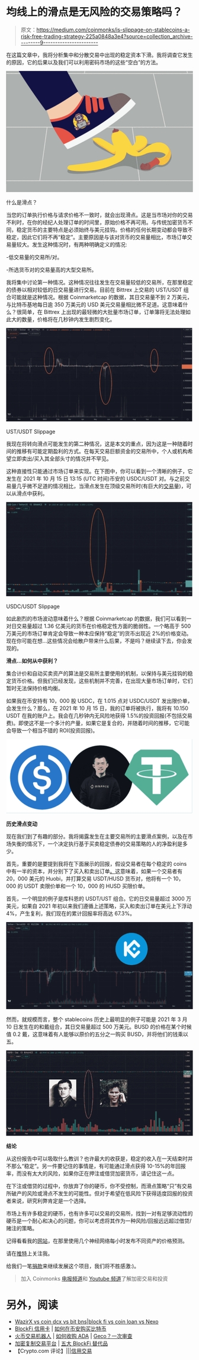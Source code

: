# 均线上的滑点是无风险的交易策略吗？

> 原文：<https://medium.com/coinmonks/is-slippage-on-stablecoins-a-risk-free-trading-strategy-225a0848a3e4?source=collection_archive---------9----------------------->

在这篇文章中，我将分析集中和分散交易中出现的稳定资本下滑。我将调查它发生的原因，它的后果以及我们可以利用密码市场的这些“空白”的方法。

![](img/9dc82ae06189c289f0267321609c5cd6.png)

什么是滑点？

当您的订单执行价格与请求价格不一致时，就会出现滑点。这是当市场对你的交易不利时，在你的经纪人处理订单的时间里，原始价格不再可用。与传统加密货币不同，稳定货币的主要特点是必须始终与美元挂钩。价格的任何长期变动都会导致不稳定，因此它们将不再“稳定”。主要原因是与该对货币的交易量相比，市场订单交易量较大。发生这种情况时，有两种明确定义的情况:

-低交易量的交易所/对。

-所选货币对的交易量高的大型交易所。

我将集中讨论第一种情况。这种情况往往发生在交易量较低的交易所，在那里稳定的债券以相对较低的日交易量进行交易。目前在 Bittrex 上交易的 UST/USDT 组合可能就是这种情况。根据 Coinmarketcap 的数据，其日交易量不到 2 万美元，与比特币基地每日逾 350 万美元的 USD 美元交易量相比微不足道。这意味着什么？很简单，在 Bittrex 上出现的最轻微的大批量市场订单，订单簿将无法处理如此大的数量，价格将在几秒钟内发生剧烈变化。

![](img/9296adee321ea8d15cd2fe3f31f8a638.png)

UST/USDT Slippage

我现在将转向滑点可能发生的第二种情况，这是本文的重点，因为这是一种随着时间的推移有可能定期盈利的方式。在每天交易巨额资金的交易所中，个人或机构希望立即卖出/买入其全部头寸的情况并不罕见。

这种直接性只能通过市场订单来实现。在下图中，你可以看到一个清晰的例子，它发生在 2021 年 10 月 15 日 13:15 (UTC 时间)币安的 USDC/USDT 对。与之前交易量几乎微不足道的情况相比，当滑点发生在顶级交易所时(有巨大的[交易](https://slothtrading.com)量)，可以从滑点中获利。

![](img/cce02596cab3ad9a1e96feef5e5a148d.png)

USDC/USDT Slippage

如此剧烈的市场波动意味着什么？根据 Coinmarketcap 的数据，我们可以看到一对日交易量超过 1.36 亿美元的货币在价格稳定性方面的脆弱性。一个略高于 500 万美元的市场订单肯定会导致一种本应保持“稳定”的货币出现近 2%的价格变动。现在你可能在想…这些情况会给散户带来什么后果，不是吗？继续读下去，你会发现的。

**滑点…如何从中获利？**

集合计价和自动买卖资产的算法是交易所主要使用的机制，以保持与美元挂钩的稳定货币价格。但我们已经发现，这些机制并不完善，在出现大量市场订单时，它们暂时无法保持价格均衡。

如果我在币安持有 10，000 股 USDC，在 1.015 点对 USDC/USDT 发出限价单，会发生什么？那么，在 2021 年 10 月 15 日，我的订单将被执行，我将有 10.150 USDT 在我的账户上。我会在几秒钟内无风险地获得 1.5%的投资回报(不包括交易费)。即使这不是一个多汁的产量，如果它是复合的，并随着时间的推移，它可能会导致一个相当不错的 ROI(投资回报)。

![](img/22fc02ba8c9e3eddcab75996763fb0c9.png)

**历史滑点变动**

现在我们到了有趣的部分。我将揭露发生在主要交易所的主要滑点案例，以及在市场失衡的情况下，一个决定执行基于买卖稳定债券的交易策略的人的净盈利是多少。

首先，重要的是要提到我将在下面展示的回报，假设交易者在每个稳定的 coins 中有一半的资本，并分别下了买入和卖出订单[。](https://slothtrading.com)这意味着，如果一个交易者有 20，000 美元的 Huobi，并打算交易 USDT/HUSD 货币对，他将有一个 10，000 的 USDT 卖限价单和一个 10，000 的 HUSD 买限价单。

首先，一个明显的例子是库科恩的 USDT/UST 组合。它的日交易量超过 3000 万美元，如果自 2021 年初以来我们遵循上述策略，买入和卖出订单在美元上下浮动 4%，产生复利，我们现在的累计回报率将高达 67.3%。

![](img/948c6a067730bbebc20bb6d607a5c721.png)

然而，就规模而言，整个 stablecoins 历史上最明显的例子可能是 2021 年 3 月 10 日发生在的和戴组合，其日交易量超过 500 万美元。BUSD 的价格在某个时候值 0.2 戴，这意味着有人能够以原价的五分之一购买 BUSD，并将他们的钱乘以五。

![](img/3d71f34ba88de18ef748d66c12c19d28.png)

**结论**

从这份报告中可以吸取什么教训？也许最大的收获是，稳定的收入在一天结束时并不那么“稳定”。另一件要记住的事情是，有可能通过滑点获得 10-15%的年回报率，而没有太大的风险，如果你正在押注或借贷加密货币，请记住这一点。

在下注或借贷的过程中，你放弃了你的硬币，你不受控制，而滑点策略“只”有交易所破产的风险或滑点不发生的可能性。但对于希望在低风险下获得适度回报的投资者来说，研究利弊肯定是一个选择。

市场上有许多稳定的硬币，也有许多可以交易的交易所，找到一对有足够流动性的硬币是一个耐心和决心的问题，你可以考虑将其作为一种风险/回报远远超过借贷/赌注的策略。

记得看看我的[网站](https://slothtrading.com)，在那里使用几个神经网络每小时发布不同资产的价格预测。

请在[推特](https://twitter.com/SlothTradingCom)上关注我。

给我们一笔[捐款](https://ko-fi.com/slothtrading)来继续发展这个项目，我们将不胜感激:)。

> 加入 Coinmonks [电报频道](https://t.me/coincodecap)和 [Youtube 频道](https://www.youtube.com/c/coinmonks/videos)了解加密交易和投资

# 另外，阅读

*   [WazirX vs coin dcx vs bit bns](/coinmonks/wazirx-vs-coindcx-vs-bitbns-149f4f19a2f1)|[block fi vs coin loan vs Nexo](/coinmonks/blockfi-vs-coinloan-vs-nexo-cb624635230d)
*   [BlockFi 信用卡](https://coincodecap.com/blockfi-credit-card) | [如何在币安购买比特币](https://coincodecap.com/buy-bitcoin-binance)
*   [火币交易机器人](https://coincodecap.com/huobi-trading-bot) | [如何收购 ADA](https://coincodecap.com/buy-ada-cardano) | [Geco？一次审查](https://coincodecap.com/geco-one-review)
*   [加密复制交易平台](/coinmonks/top-10-crypto-copy-trading-platforms-for-beginners-d0c37c7d698c) | [五大 BlockFi 替代品](https://coincodecap.com/blockfi-alternatives)
*   【Crypto.com 评论】|[|](/coinmonks/crypto-com-review-f143dca1f74c)|[信用交易](/coinmonks/huobi-margin-trading-b3b06cdc1519)